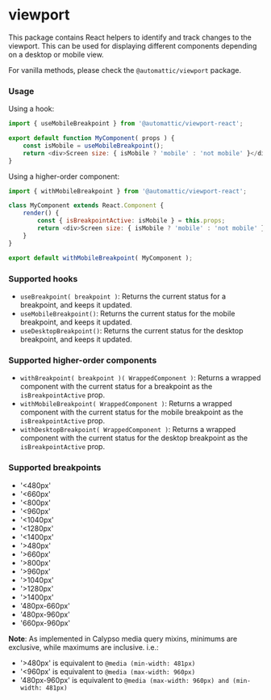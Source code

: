 viewport
========

This package contains React helpers to identify and track changes to the viewport. This can be used for displaying different components depending on a desktop or mobile view.

For vanilla methods, please check the `@automattic/viewport` package.

### Usage

Using a hook:

```js
import { useMobileBreakpoint } from '@automattic/viewport-react';

export default function MyComponent( props ) {
	const isMobile = useMobileBreakpoint();
	return <div>Screen size: { isMobile ? 'mobile' : 'not mobile' }</div>;
}
```

Using a higher-order component:

```js
import { withMobileBreakpoint } from '@automattic/viewport-react';

class MyComponent extends React.Component {
	render() {
		const { isBreakpointActive: isMobile } = this.props;
		return <div>Screen size: { isMobile ? 'mobile' : 'not mobile' }</div>;
	}
}

export default withMobileBreakpoint( MyComponent );
```

### Supported hooks

- `useBreakpoint( breakpoint )`: Returns the current status for a breakpoint, and keeps it updated.
- `useMobileBreakpoint()`: Returns the current status for the mobile breakpoint, and keeps it updated.
- `useDesktopBreakpoint()`: Returns the current status for the desktop breakpoint, and keeps it updated.

### Supported higher-order components

- `withBreakpoint( breakpoint )( WrappedComponent )`: Returns a wrapped component with the current status for a breakpoint as the `isBreakpointActive` prop.
- `withMobileBreakpoint( WrappedComponent )`: Returns a wrapped component with the current status for the mobile breakpoint as the `isBreakpointActive` prop.
- `withDesktopBreakpoint( WrappedComponent )`: Returns a wrapped component with the current status for the desktop breakpoint as the `isBreakpointActive` prop.

### Supported breakpoints

- '<480px'
- '<660px'
- '<800px'
- '<960px'
- '<1040px'
- '<1280px'
- '<1400px'
- '>480px'
- '>660px'
- '>800px'
- '>960px'
- '>1040px'
- '>1280px'
- '>1400px'
- '480px-660px'
- '480px-960px'
- '660px-960px'

**Note**: As implemented in Calypso media query mixins, minimums are exclusive, while maximums are inclusive. i.e.:

- '>480px' is equivalent to `@media (min-width: 481px)`
- '<960px' is equivalent to `@media (max-width: 960px)`
- '480px-960px' is equivalent to `@media (max-width: 960px) and (min-width: 481px)`
